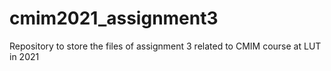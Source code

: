 # cmim2021_assignment3
Repository to store the files of assignment 3 related to CMIM course at LUT in 2021

